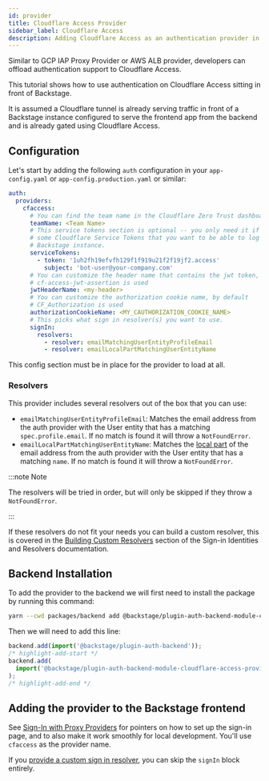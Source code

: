 ```yaml
---
id: provider
title: Cloudflare Access Provider
sidebar_label: Cloudflare Access
description: Adding Cloudflare Access as an authentication provider in Backstage
---
```


Similar to GCP IAP Proxy Provider or AWS ALB provider, developers can offload authentication
support to Cloudflare Access.

This tutorial shows how to use authentication on Cloudflare Access sitting in
front of Backstage.

It is assumed a Cloudflare tunnel is already serving traffic in front of a
Backstage instance configured to serve the frontend app from the backend and is
already gated using Cloudflare Access.

## Configuration

Let's start by adding the following `auth` configuration in your
`app-config.yaml` or `app-config.production.yaml` or similar:

```yaml
auth:
  providers:
    cfaccess:
      # You can find the team name in the Cloudflare Zero Trust dashboard.
      teamName: <Team Name>
      # This service tokens section is optional -- you only need it if you have
      # some Cloudflare Service Tokens that you want to be able to log in to your
      # Backstage instance.
      serviceTokens:
        - token: '1uh2fh19efvfh129f1f919u21f2f19jf2.access'
          subject: 'bot-user@your-company.com'
      # You can customize the header name that contains the jwt token, by default
      # cf-access-jwt-assertion is used
      jwtHeaderName: <my-header>
      # You can customize the authorization cookie name, by default
      # CF_Authorization is used
      authorizationCookieName: <MY_CAUTHORIZATION_COOKIE_NAME>
      # This picks what sign in resolver(s) you want to use.
      signIn:
        resolvers:
          - resolver: emailMatchingUserEntityProfileEmail
          - resolver: emailLocalPartMatchingUserEntityName
```

This config section must be in place for the provider to load at all.

### Resolvers

This provider includes several resolvers out of the box that you can use:

- `emailMatchingUserEntityProfileEmail`: Matches the email address from the auth provider with the User entity that has a matching `spec.profile.email`. If no match is found it will throw a `NotFoundError`.
- `emailLocalPartMatchingUserEntityName`: Matches the [local part](https://en.wikipedia.org/wiki/Email_address#Local-part) of the email address from the auth provider with the User entity that has a matching `name`. If no match is found it will throw a `NotFoundError`.

:::note Note

The resolvers will be tried in order, but will only be skipped if they throw a `NotFoundError`.

:::

If these resolvers do not fit your needs you can build a custom resolver, this is covered in the [Building Custom Resolvers](../identity-resolver.md#building-custom-resolvers) section of the Sign-in Identities and Resolvers documentation.

## Backend Installation

To add the provider to the backend we will first need to install the package by running this command:

```bash title="from your Backstage root directory"
yarn --cwd packages/backend add @backstage/plugin-auth-backend-module-cloudflare-access-provider
```

Then we will need to add this line:

```ts title="in packages/backend/src/index.ts"
backend.add(import('@backstage/plugin-auth-backend'));
/* highlight-add-start */
backend.add(
  import('@backstage/plugin-auth-backend-module-cloudflare-access-provider'),
);
/* highlight-add-end */
```

## Adding the provider to the Backstage frontend

See [Sign-In with Proxy Providers](../index.md#sign-in-with-proxy-providers) for pointers on how to set up the sign-in page, and to also make it work smoothly for local development. You'll use `cfaccess` as the provider name.

If you [provide a custom sign in resolver](https://backstage.io/docs/auth/identity-resolver#building-custom-resolvers), you can skip the `signIn` block entirely.
